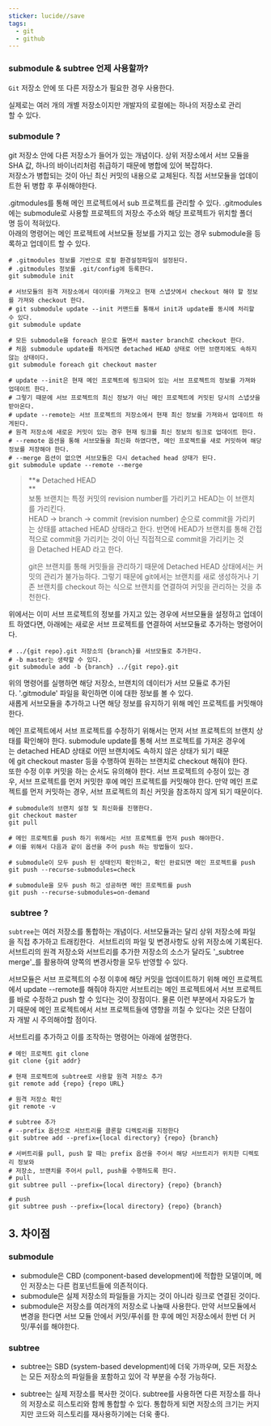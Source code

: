 ```yaml
---
sticker: lucide//save
tags:
  - git
  - github
---
```

### submodule & subtree 언제 사용할까?

`Git` 저장소 안에 또 다른 저장소가 필요한 경우 사용한다.  

실제로는 여러 개의 개별 저장소이지만 개발자의 로컬에는 하나의 저장소로 관리할 수 있다.

### submodule ?

git 저장소 안에 다른 저장소가 들어가 있는 개념이다. 상위 저장소에서 서브 모듈을 SHA 값, 하나의 바이너리처럼 취급하기 때문에 병합에 있어 복잡하다.  
저장소가 병합되는 것이 아닌 최신 커밋의 내용으로 교체된다. 직접 서브모듈을 업데이트한 뒤 병합 후 푸쉬해야한다.  
  
.gitmodules를 통해 메인 프로젝트에서 sub 프로젝트를 관리할 수 있다. .gitmodules에는 submodule로 사용할 프로젝트의 저장소 주소와 해당 프로젝트가 위치할 폴더명 등이 적혀있다.  
아래의 명령어는 메인 프로젝트에 서브모듈 정보를 가지고 있는 경우 submodule을 등록하고 업데이트 할 수 있다.
```
# .gitmodules 정보를 기반으로 로컬 환경설정파일이 설정된다.
# .gitmodules 정보를 .git/config에 등록한다.
git submodule init

# 서브모듈의 원격 저장소에서 데이터를 가져오고 현재 스냅샷에서 checkout 해야 할 정보를 가져와 checkout 한다.
# git submodule update --init 커맨드를 통해서 init과 update를 동시에 처리할 수 있다.
git submodule update

# 모든 submodule을 foreach 문으로 돌면서 master branch로 checkout 한다.
# 처음 submodule update를 하게되면 detached HEAD 상태로 어떤 브랜치에도 속하지 않는 상태이다.
git submodule foreach git checkout master

# update --init은 현재 메인 프로젝트에 링크되어 있는 서브 프로젝트의 정보를 가져와 업데이트 한다.
# 그렇기 때문에 서브 프로젝트의 최신 정보가 아닌 메인 프로젝트에 커밋된 당시의 스냅샷을 받아온다.
# update --remote는 서브 프로젝트의 저장소에서 현재 최신 정보를 가져와서 업데이트 하게된다.
# 원격 저장소에 새로운 커밋이 있는 경우 현재 링크를 최신 정보의 링크로 업데이트 한다.
# --remote 옵션을 통해 서브모듈을 최신화 하였다면, 메인 프로젝트를 새로 커밋하여 해당 정보를 저장해야 한다.
# --merge 옵션이 없으면 서브모듈은 다시 detached head 상태가 된다.
git submodule update --remote --merge
```

> **※ Detached HEAD  
> **  
> 보통 브랜치는 특정 커밋의 revision number를 가리키고 HEAD는 이 브랜치를 가리킨다.  
> HEAD -> branch -> commit (revision number) 순으로 commit을 가리키는 상태를 attached HEAD 상태라고 한다. 반면에 HEAD가 브랜치를 통해 간접적으로 commit을 가리키는 것이 아닌 직접적으로 commit을 가리키는 것을 Detached HEAD 라고 한다.  
>   
> git은 브랜치를 통해 커밋들을 관리하기 때문에 Detached HEAD 상태에서는 커밋의 관리가 불가능하다. 그렇기 때문에 git에서는 브랜치를 새로 생성하거나 기존 브랜치를 checkout 하는 식으로 브랜치를 연결하여 커밋을 관리하는 것을 추천한다.

  
위에서는 이미 서브 프로젝트의 정보를 가지고 있는 경우에 서브모듈을 설정하고 업데이트 하였다면, 아래에는 새로운 서브 프로젝트를 연결하여 서브모듈로 추가하는 명령어이다.  
  

```
# ../{git repo}.git 저장소의 {branch}를 서브모듈로 추가한다.
# -b master는 생략할 수 있다.
git submodule add -b {branch} ../{git repo}.git
```

  
위의 명령어를 실행하면 해당 저장소, 브랜치의 데이터가 서브 모듈로 추가된다. '.gitmodule' 파일을 확인하면 이에 대한 정보를 볼 수 있다.  
새롭게 서브모듈을 추가하고 나면 해당 정보를 유지하기 위해 메인 프로젝트를 커밋해야한다.  
  
메인 프로젝트에서 서브 프로젝트를 수정하기 위해서는 먼저 서브 프로젝트의 브랜치 상태를 확인해야 한다. submodule update를 통해 서브 프로젝트를 가져온 경우에는 detached HEAD 상태로 어떤 브랜치에도 속하지 않은 상태가 되기 때문에 git checkout master 등을 수행하여 원하는 브랜치로 checkout 해줘야 한다.  
또한 수정 이후 커밋을 하는 순서도 유의해야 한다. 서브 프로젝트의 수정이 있는 경우, 서브 프로젝트를 먼저 커밋한 후에 메인 프로젝트를 커밋해야 한다. 만약 메인 프로젝트를 먼저 커밋하는 경우, 서브 프로젝트의 최신 커밋을 참조하지 않게 되기 때문이다.  
  

```
# submodule의 브랜치 설정 및 최신화를 진행한다.
git checkout master
git pull

# 메인 프로젝트를 push 하기 위해서는 서브 프로젝트를 먼저 push 해야한다.
# 이를 위해서 다음과 같이 옵션을 주어 push 하는 방법들이 있다.

# submodule이 모두 push 된 상태인지 확인하고, 확인 완료되면 메인 프로젝트를 push
git push --recurse-submodules=check

# submodule을 모두 push 하고 성공하면 메인 프로젝트를 push 
git push --recurse-submodules=on-demand
```
###  subtree ?

`subtree`는 여러 저장소를 통합하는 개념이다.
서브모듈과는 달리 상위 저장소에 파일을 직접 추가하고 트래킹한다. 
서브트리의 파일 및 변경사항도 상위 저장소에 기록된다.  
서브트리의 원격 저장소와 서브트리를 추가한 저장소의 소스가 달라도 '_subtree merge'_를 활용하여 양쪽의 변경사항을 모두 반영할 수 있다.  
  
서브모듈은 서브 프로젝트의 수정 이후에 해당 커밋을 업데이트하기 위해 메인 프로젝트에서 update --remote를 해줘야 하지만 서브트리는 메인 프로젝트에서 서브 프로젝트를 바로 수정하고 push 할 수 있다는 것이 장점이다. 물론 이런 부분에서 자유도가 높기 때문에 메인 프로젝트에서 서브 프로젝트들에 영향을 끼칠 수 있다는 것은 단점이자 개발 시 주의해야할 점이다.  
  
서브트리를 추가하고 이를 조작하는 명령어는 아래에 설명한다.

```
# 메인 프로젝트 git clone
git clone {git addr}

# 현재 프로젝트에 subtree로 사용할 원격 저장소 추가
git remote add {repo} {repo URL}

# 원격 저장소 확인
git remote -v

# subtree 추가
# --prefix 옵션으로 서브트리를 클론할 디렉토리를 지정한다
git subtree add --prefix={local directory} {repo} {branch}

# 서버트리를 pull, push 할 때는 prefix 옵션을 주어서 해당 서브트리가 위치한 디렉토리 정보와
# 저장소, 브랜치를 주어서 pull, push를 수행하도록 한다.
# pull
git subtree pull --prefix={local directory} {repo} {branch}

# push
git subtree push --prefix={local directory} {repo} {branch}
```

## 3. 차이점

### submodule

- submodule은 CBD (component-based development)에 적합한 모델이며, 메인 저장소는 다른 컴포넌트들에 의존적이다.  
- submodule은 실제 저장소의 파일들을 가지는 것이 아니라 링크로 연결된 것이다.  
- submodule은 저장소를 여러개의 저장소로 나눌때 사용한다. 만약 서브모듈에서 변경을 한다면 서브 모듈 안에서 커밋/푸쉬를 한 후에 메인 저장소에서 한번 더 커밋/푸쉬를 해야한다.

### subtree

- subtree는 SBD (system-based development)에 더욱 가까우며, 모든 저장소는 모든 저장소의 파일들을 포함하고 있어 각 부분을 수정 가능하다.

- subtree는 실제 저장소를 복사한 것이다. subtree를 사용하면 다른 저장소를 하나의 저장소로 히스토리와 함께 통합할 수 있다. 통합하게 되면 저장소의 크기는 커지지만 코드와 히스토리를 재사용하기에는 더욱 좋다.